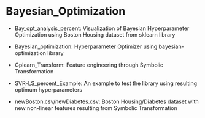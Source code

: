 # Bayesian_Optimization

-	Bay_opt_analysis_percent: Visualization of Bayesian Hyperparameter Optimization using Boston Housing dataset from sklearn library

-	Bayesian_optimization: Hyperparameter Optimizer using bayesian-optimization library

-	Gplearn_Transform: Feature engineering through Symbolic Transformation

-	SVR-LS_percent_Example: An example to test the library using resulting optimum hyperparameters

-	newBoston.csv/newDiabetes.csv: Boston Housing/Diabetes dataset with new non-linear features resulting from Symbolic Transformation
